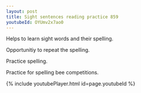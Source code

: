 ```yaml
---
layout: post
title: Sight sentences reading practice 859
youtubeId: OYUmv2x7ao0
---
```

 
 
Helps to learn sight words and their spelling.

Opportunitiy to repeat the spelling. 

Practice spelling. 
 
Practice for spelling bee competitions. 
 
{% include youtubePlayer.html id=page.youtubeId %}
 
 
